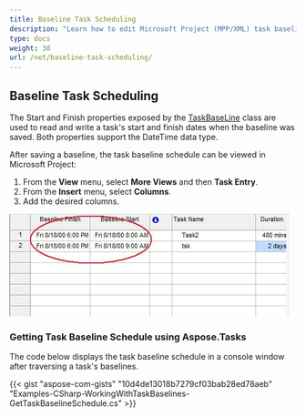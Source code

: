 ```yaml
---
title: Baseline Task Scheduling
description: "Learn how to edit Microsoft Project (MPP/XML) task baselines using Aspose.Tasks for .NET."
type: docs
weight: 30
url: /net/baseline-task-scheduling/
---
```


## **Baseline Task Scheduling**
The Start and Finish properties exposed by the [TaskBaseLine](https://apireference.aspose.com/tasks/net/aspose.tasks/taskbaseline) class are used to read and write a task's start and finish dates when the baseline was saved. Both properties support the DateTime data type.

After saving a baseline, the task baseline schedule can be viewed in Microsoft Project:

1. From the **View** menu, select **More Views** and then **Task Entry**.
2. From the **Insert** menu, select **Columns**.
3. Add the desired columns.

![checking start/finish dates in Microsoft Project](baseline-task-scheduling_1.png)

### **Getting Task Baseline Schedule using Aspose.Tasks**
The code below displays the task baseline schedule in a console window after traversing a task's baselines.

{{< gist "aspose-com-gists" "10d4de13018b7279cf03bab28ed78aeb" "Examples-CSharp-WorkingWithTaskBaselines-GetTaskBaselineSchedule.cs" >}}
